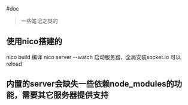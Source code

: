 #doc
> 一些笔记之类的

## 使用nico搭建的

nico build 编译
nico server --watch 启动服务器，全局安装socket.io  可以reload

## 内置的server会缺失一些依赖node_modules的功能，需要其它服务器提供支持

